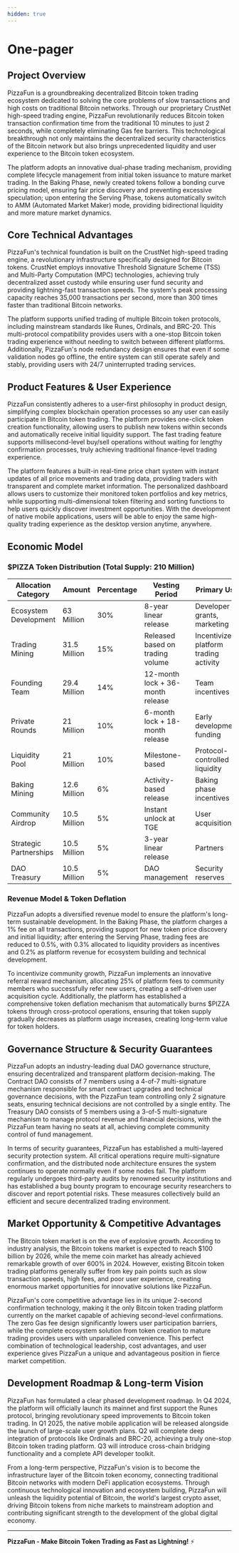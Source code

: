 ```yaml
---
hidden: true
---
```


# One-pager

## Project Overview

PizzaFun is a groundbreaking decentralized Bitcoin token trading ecosystem dedicated to solving the core problems of slow transactions and high costs on traditional Bitcoin networks. Through our proprietary CrustNet high-speed trading engine, PizzaFun revolutionarily reduces Bitcoin token transaction confirmation time from the traditional 10 minutes to just 2 seconds, while completely eliminating Gas fee barriers. This technological breakthrough not only maintains the decentralized security characteristics of the Bitcoin network but also brings unprecedented liquidity and user experience to the Bitcoin token ecosystem.

The platform adopts an innovative dual-phase trading mechanism, providing complete lifecycle management from initial token issuance to mature market trading. In the Baking Phase, newly created tokens follow a bonding curve pricing model, ensuring fair price discovery and preventing excessive speculation; upon entering the Serving Phase, tokens automatically switch to AMM (Automated Market Maker) mode, providing bidirectional liquidity and more mature market dynamics.

## Core Technical Advantages

PizzaFun's technical foundation is built on the CrustNet high-speed trading engine, a revolutionary infrastructure specifically designed for Bitcoin tokens. CrustNet employs innovative Threshold Signature Scheme (TSS) and Multi-Party Computation (MPC) technologies, achieving truly decentralized asset custody while ensuring user fund security and providing lightning-fast transaction speeds. The system's peak processing capacity reaches 35,000 transactions per second, more than 300 times faster than traditional Bitcoin networks.

The platform supports unified trading of multiple Bitcoin token protocols, including mainstream standards like Runes, Ordinals, and BRC-20. This multi-protocol compatibility provides users with a one-stop Bitcoin token trading experience without needing to switch between different platforms. Additionally, PizzaFun's node redundancy design ensures that even if some validation nodes go offline, the entire system can still operate safely and stably, providing users with 24/7 uninterrupted trading services.

## Product Features & User Experience

PizzaFun consistently adheres to a user-first philosophy in product design, simplifying complex blockchain operation processes so any user can easily participate in Bitcoin token trading. The platform provides one-click token creation functionality, allowing users to publish new tokens within seconds and automatically receive initial liquidity support. The fast trading feature supports millisecond-level buy/sell operations without waiting for lengthy confirmation processes, truly achieving traditional finance-level trading experience.

The platform features a built-in real-time price chart system with instant updates of all price movements and trading data, providing traders with transparent and complete market information. The personalized dashboard allows users to customize their monitored token portfolios and key metrics, while supporting multi-dimensional token filtering and sorting functions to help users quickly discover investment opportunities. With the development of native mobile applications, users will be able to enjoy the same high-quality trading experience as the desktop version anytime, anywhere.

## Economic Model

### $PIZZA Token Distribution (Total Supply: 210 Million)

| Allocation Category    | Amount       | Percentage | Vesting Period                   | Primary Use                           |
| ---------------------- | ------------ | ---------- | -------------------------------- | ------------------------------------- |
| Ecosystem Development  | 63 Million   | 30%        | 8-year linear release            | Developer grants, marketing           |
| Trading Mining         | 31.5 Million | 15%        | Released based on trading volume | Incentivize platform trading activity |
| Founding Team          | 29.4 Million | 14%        | 12-month lock + 36-month release | Team incentives                       |
| Private Rounds         | 21 Million   | 10%        | 6-month lock + 18-month release  | Early development funding             |
| Liquidity Pool         | 21 Million   | 10%        | Milestone-based                  | Protocol-controlled liquidity         |
| Baking Mining          | 12.6 Million | 6%         | Activity-based release           | Baking phase incentives               |
| Community Airdrop      | 10.5 Million | 5%         | Instant unlock at TGE            | User acquisition                      |
| Strategic Partnerships | 10.5 Million | 5%         | 3-year linear release            | Partners                              |
| DAO Treasury           | 10.5 Million | 5%         | DAO management                   | Security reserves                     |

### Revenue Model & Token Deflation

PizzaFun adopts a diversified revenue model to ensure the platform's long-term sustainable development. In the Baking Phase, the platform charges a 1% fee on all transactions, providing support for new token price discovery and initial liquidity; after entering the Serving Phase, trading fees are reduced to 0.5%, with 0.3% allocated to liquidity providers as incentives and 0.2% as platform revenue for ecosystem building and technical development.

To incentivize community growth, PizzaFun implements an innovative referral reward mechanism, allocating 25% of platform fees to community members who successfully refer new users, creating a self-driven user acquisition cycle. Additionally, the platform has established a comprehensive token deflation mechanism that automatically burns $PIZZA tokens through cross-protocol operations, ensuring that token supply gradually decreases as platform usage increases, creating long-term value for token holders.

## Governance Structure & Security Guarantees

PizzaFun adopts an industry-leading dual DAO governance structure, ensuring decentralized and transparent platform decision-making. The Contract DAO consists of 7 members using a 4-of-7 multi-signature mechanism responsible for smart contract upgrades and technical governance decisions, with the PizzaFun team controlling only 2 signature seats, ensuring technical decisions are not controlled by a single entity. The Treasury DAO consists of 5 members using a 3-of-5 multi-signature mechanism to manage protocol revenue and financial decisions, with the PizzaFun team having no seats at all, achieving complete community control of fund management.

In terms of security guarantees, PizzaFun has established a multi-layered security protection system. All critical operations require multi-signature confirmation, and the distributed node architecture ensures the system continues to operate normally even if some nodes fail. The platform regularly undergoes third-party audits by renowned security institutions and has established a bug bounty program to encourage security researchers to discover and report potential risks. These measures collectively build an efficient and secure decentralized trading environment.

## Market Opportunity & Competitive Advantages

The Bitcoin token market is on the eve of explosive growth. According to industry analysis, the Bitcoin tokens market is expected to reach $100 billion by 2026, while the meme coin market has already achieved remarkable growth of over 600% in 2024. However, existing Bitcoin token trading platforms generally suffer from key pain points such as slow transaction speeds, high fees, and poor user experience, creating enormous market opportunities for innovative solutions like PizzaFun.

PizzaFun's core competitive advantage lies in its unique 2-second confirmation technology, making it the only Bitcoin token trading platform currently on the market capable of achieving second-level confirmations. The zero Gas fee design significantly lowers user participation barriers, while the complete ecosystem solution from token creation to mature trading provides users with unparalleled convenience. This perfect combination of technological leadership, cost advantages, and user experience gives PizzaFun a unique and advantageous position in fierce market competition.

## Development Roadmap & Long-term Vision

PizzaFun has formulated a clear phased development roadmap. In Q4 2024, the platform will officially launch its mainnet and first support the Runes protocol, bringing revolutionary speed improvements to Bitcoin token trading. In Q1 2025, the native mobile application will be released alongside the launch of large-scale user growth plans. Q2 will complete deep integration of protocols like Ordinals and BRC-20, achieving a truly one-stop Bitcoin token trading platform. Q3 will introduce cross-chain bridging functionality and a complete API developer toolkit.

From a long-term perspective, PizzaFun's vision is to become the infrastructure layer of the Bitcoin token economy, connecting traditional Bitcoin networks with modern DeFi application ecosystems. Through continuous technological innovation and ecosystem building, PizzaFun will unleash the liquidity potential of Bitcoin, the world's largest crypto asset, driving Bitcoin tokens from niche markets to mainstream adoption and contributing significant strength to the development of the global digital economy.

***

**PizzaFun - Make Bitcoin Token Trading as Fast as Lightning!** ⚡
